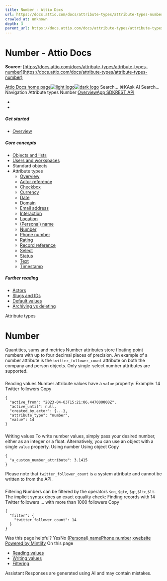 ```yaml
---
title: Number - Attio Docs
url: https://docs.attio.com/docs/attribute-types/attribute-types-number
crawled_at: unknown
depth: 3
parent_url: https://docs.attio.com/docs/attribute-types/attribute-types-timestamp
---
```


# Number - Attio Docs

**Source:** [https://docs.attio.com/docs/attribute-types/attribute-types-number](https://docs.attio.com/docs/attribute-types/attribute-types-number)

[Attio Docs home page![light logo](https://mintlify.s3.us-west-1.amazonaws.com/attio/logo/light.svg)![dark logo](https://mintlify.s3.us-west-1.amazonaws.com/attio/logo/dark.svg)](https://docs.attio.com/)
Search...
⌘KAsk AI
Search...
Navigation
Attribute types
Number
[Overview](https://docs.attio.com/docs/overview)[App SDK](https://docs.attio.com/sdk/introduction)[REST API](https://docs.attio.com/rest-api/overview)
* [](https://build.attio.com/)
* [](https://attio.com/help)
##### Get started
  * [Overview](https://docs.attio.com/docs/overview)


##### Core concepts
  * [Objects and lists](https://docs.attio.com/docs/objects-and-lists)
  * [Users and workspaces](https://docs.attio.com/docs/users-and-workspaces)
  * Standard objects
  * Attribute types
    * [Overview](https://docs.attio.com/docs/attribute-types/attribute-types)
    * [Actor reference](https://docs.attio.com/docs/attribute-types/attribute-types-actor-reference)
    * [Checkbox](https://docs.attio.com/docs/attribute-types/attribute-types-checkbox)
    * [Currency](https://docs.attio.com/docs/attribute-types/attribute-types-currency)
    * [Date](https://docs.attio.com/docs/attribute-types/attribute-types-date)
    * [Domain](https://docs.attio.com/docs/attribute-types/attribute-types-domain)
    * [Email address](https://docs.attio.com/docs/attribute-types/attribute-types-email-address)
    * [Interaction](https://docs.attio.com/docs/attribute-types/attribute-types-interaction)
    * [Location](https://docs.attio.com/docs/attribute-types/attribute-types-location)
    * [(Personal) name](https://docs.attio.com/docs/attribute-types/attribute-types-personal-name)
    * [Number](https://docs.attio.com/docs/attribute-types/attribute-types-number)
    * [Phone number](https://docs.attio.com/docs/attribute-types/attribute-types-phone-number)
    * [Rating](https://docs.attio.com/docs/attribute-types/attribute-types-rating)
    * [Record reference](https://docs.attio.com/docs/attribute-types/attribute-types-record-reference)
    * [Select](https://docs.attio.com/docs/attribute-types/attribute-types-select)
    * [Status](https://docs.attio.com/docs/attribute-types/attribute-types-status)
    * [Text](https://docs.attio.com/docs/attribute-types/attribute-types-text)
    * [Timestamp](https://docs.attio.com/docs/attribute-types/attribute-types-timestamp)


##### Further reading
  * [Actors](https://docs.attio.com/docs/actors)
  * [Slugs and IDs](https://docs.attio.com/docs/slugs-and-ids)
  * [Default values](https://docs.attio.com/docs/default-values)
  * [Archiving vs deleting](https://docs.attio.com/docs/archiving-vs-deleting)


Attribute types
# Number
Quantities, sums and metrics
Number attributes store floating point numbers with up to four decimal places of precision.
An example of a number attribute is the `twitter_follower_count` attribute on both the company and person objects.
Only single-select number attributes are supported.
### 
[​](https://docs.attio.com/docs/attribute-types/attribute-types-number#reading-values)
Reading values
Number attribute values have a `value` property:
Example: 14 Twitter followers
Copy
```
{
  "active_from": "2023-04-03T15:21:06.447000000Z",
  "active_until": null,
  "created_by_actor": {...},
  "attribute_type": "number",
  "value": 14
}
```

### 
[​](https://docs.attio.com/docs/attribute-types/attribute-types-number#writing-values)
Writing values
To write number values, simply pass your desired number, either as an integer or a float. Alternatively, you can use an object with a single `value` property.
Using number
Using object
Copy
```
{
  "a_custom_number_attribute": 3.1415
}
```

Please note that `twitter_follower_count` is a system attribute and cannot be written to from the API.
### 
[​](https://docs.attio.com/docs/attribute-types/attribute-types-number#filtering)
Filtering
Numbers can be filtered by the operators `$eq`, `$gte`, `$gt`,`$lte`,`$lt`. The implicit syntax does an exact equality check:
Finding records with 14 Twitter followers
... with more than 1000 followers
Copy
```
{
  "filter": {
    "twitter_follower_count": 14
  }
}
```

Was this page helpful?
YesNo
[(Personal) name](https://docs.attio.com/docs/attribute-types/attribute-types-personal-name)[Phone number](https://docs.attio.com/docs/attribute-types/attribute-types-phone-number)
[x](https://x.com/Attio)[website](https://attio.com)
[Powered by Mintlify](https://mintlify.com/preview-request?utm_campaign=poweredBy&utm_medium=referral&utm_source=docs.attio.com)
On this page
  * [Reading values](https://docs.attio.com/docs/attribute-types/attribute-types-number#reading-values)
  * [Writing values](https://docs.attio.com/docs/attribute-types/attribute-types-number#writing-values)
  * [Filtering](https://docs.attio.com/docs/attribute-types/attribute-types-number#filtering)


Assistant
Responses are generated using AI and may contain mistakes.
